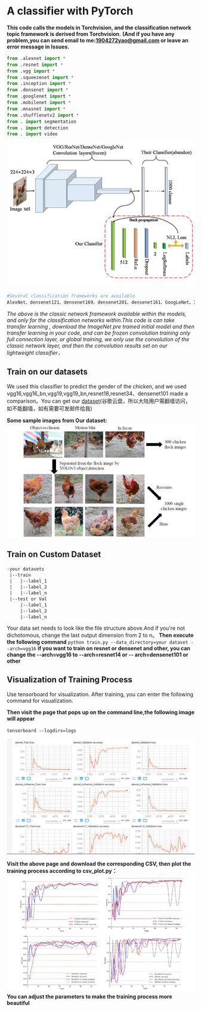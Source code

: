 # A classifier with PyTorch

**This code calls the models in Torchvision, and the classification network topic framework is derived from Torchvision.**
**(And if you have any problem,you can send email to me:1904272yao@gmail.com or leave an error message in Issues.**
```python
from .alexnet import *
from .resnet import *
from .vgg import *
from .squeezenet import *
from .inception import *
from .densenet import *
from .googlenet import *
from .mobilenet import *
from .mnasnet import *
from .shufflenetv2 import *
from . import segmentation
from . import detection
from . import video
```
![image info](image/classifier.png) 
```python
#Several classification frameworks are available
AlexNet、densenet121、densenet169、densenet201、densenet161、GoogLeNet、Inception3、mnasnet0_5、mnasnet0_75、mnasnet1_0、mnasnet1_3、MobileNetV2、resnet18、resnet34、resnet50、resnet101、resnet152、resnext50_32x4d、resnext101_32x8d、wide_resnet50_2、wide_resnet101_2、vgg11、vgg13、vgg16、vgg19、vgg11_bn、vgg13_bn、vgg16_bn、vgg19_bn...........
```
*The above is the classic network framework available within the models, and only for the classification networks within.This code is can take transfer learning , download the ImageNet pre trained initial model and then transfer learning  in your code, and can be frozen convolution training only full connection layer, or global training, we only use the convolution of the classic network layer, and then the convolution results set on our lightweight classifier，*


## Train on our datasets
We used this classifier to predict the gender of the chicken, and we used vgg16,vgg16_bn,vgg19,vgg19_bn,resnet18,resnet34、densenet101 made a comparison。You can get our [dataset](https://drive.google.com/open?id=1eGq8dWGL0I3rW2B9eJ_casH0_D3x7R73 "dataset")(谷歌云盘，所以大陆用户需翻墙访问，如不能翻墙，如有需要可发邮件给我)

**Some sample images from Our dataset:**
![image info](image/dataset.jpg) 

## Train on Custom Dataset
```
-your datasets
 |--train
 |   |--label_1
 |   |--label_2
 |   |--label_n
 |--test or Val
     |--label_1
     |--label_2
     |--label_n
```
Your data set needs to look like the file structure above.And if you're not dichotomous, change the last output dimension from 2 to n。
**Then execute the following command**
`python train.py --data_directory=your dataset --arch=vgg16`
**if you want to train on resnet or densenet and other, you can change the --arch=vgg16 to --arch=resnet14 or -- arch=densenet101 or other**
## Visualization of Training Process
Use tensorboard for visualization. After training, you can enter the following command for visualization.

**Then visit the page that pops up on the command line,the following image will appear**

`tensorboard --logdirs=logs`

![image info](image/vis.jpg)

**Visit the above page and download the corresponding CSV, then plot the training process according to csv_plot.py：**
![image info](image/Plot.jpg)
**You can adjust the parameters to make the training process more beautiful**
